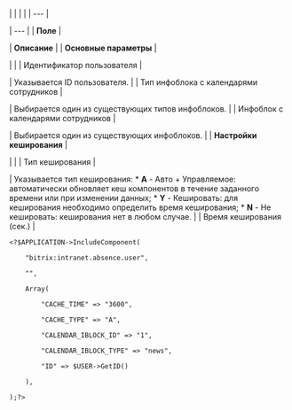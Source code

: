 |  |  |  |
| --- |

| --- |
| **Поле** |

| **Описание** |
| **Основные параметры** |

| |
| Идентификатор пользователя |

| Указывается ID пользователя. |
| Тип инфоблока с календарями сотрудников |

| Выбирается один из существующих типов инфоблоков. |
| Инфоблок с календарями сотрудников |

| Выбирается один из существующих инфоблоков. |
| **Настройки кеширования** |

| |
| Тип кеширования |

| Указывается тип кеширования:  * **A** - Авто + Управляемое: автоматически обновляет кеш компонентов в течение заданного времени или при изменении данных; * **Y** - Кешировать: для кеширования необходимо определить время кеширования; * **N** - Не кешировать: кеширования нет в любом случае. |
| Время кеширования (сек.) |

```
<?$APPLICATION->IncludeComponent(

	"bitrix:intranet.absence.user",

	"",

	Array(

		"CACHE_TIME" => "3600",

		"CACHE_TYPE" => "A",

		"CALENDAR_IBLOCK_ID" => "1",

		"CALENDAR_IBLOCK_TYPE" => "news",

		"ID" => $USER->GetID()

	),

);?>


```